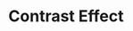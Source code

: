 ---
title: "Contrast Effect"
description: "The enhancement or reduction of a certain stimulus' perception when compared with a recently observed, contrasting object."
categories: ["too much information"]
tags: [
  "perception"
]
reading: [
  "https://en.wikipedia.org/wiki/Contrast_effect"
]
---
